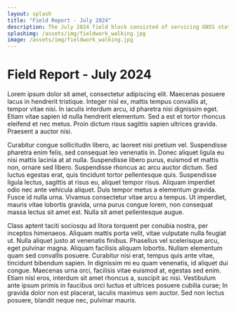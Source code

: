 ```yaml
---
layout: splash
title: "Field Report - July 2024"
description: The July 2024 field block consisted of servicing GNSS stations and passive seismic nodes, installing Cryoegg receivers and a first-attempt at an active seismic line.
splashimg: /assets/img/fieldwork_walking.jpg
image: /assets/img/fieldwork_walking.jpg
---
```


# Field Report - July 2024
  
Lorem ipsum dolor sit amet, consectetur adipiscing elit. Maecenas posuere lacus in hendrerit tristique. Integer nisl ex, mattis tempus convallis at, tempor vitae nisi. In iaculis interdum arcu, id pharetra nisi dignissim eget. Etiam vitae sapien id nulla hendrerit elementum. Sed a est et tortor rhoncus eleifend et nec metus. Proin dictum risus sagittis sapien ultrices gravida. Praesent a auctor nisi.

Curabitur congue sollicitudin libero, ac laoreet nisi pretium vel. Suspendisse pharetra enim felis, sed consequat leo venenatis in. Donec aliquet ligula eu nisi mattis lacinia at at nulla. Suspendisse libero purus, euismod et mattis non, ornare sed libero. Suspendisse rhoncus ac arcu auctor dictum. Sed luctus egestas erat, quis tincidunt tortor pellentesque quis. Suspendisse ligula lectus, sagittis at risus eu, aliquet tempor risus. Aliquam imperdiet odio nec ante vehicula aliquet. Duis tempor metus a elementum gravida. Fusce id nulla urna. Vivamus consectetur vitae arcu a tempus. Ut imperdiet, mauris vitae lobortis gravida, urna purus congue lorem, non consequat massa lectus sit amet est. Nulla sit amet pellentesque augue.

Class aptent taciti sociosqu ad litora torquent per conubia nostra, per inceptos himenaeos. Aliquam mattis porta velit, vitae vulputate nulla feugiat ut. Nulla aliquet justo at venenatis finibus. Phasellus vel scelerisque arcu, eget pulvinar magna. Aliquam facilisis aliquam lobortis. Nullam elementum quam sed convallis posuere. Curabitur nisi erat, tempus quis ante vitae, tincidunt bibendum sapien. In dignissim mi eu quam venenatis, id aliquet dui congue. Maecenas urna orci, facilisis vitae euismod at, egestas sed enim. Etiam nisl eros, interdum sit amet rhoncus a, suscipit ac nisi. Vestibulum ante ipsum primis in faucibus orci luctus et ultrices posuere cubilia curae; In gravida dolor non est placerat, iaculis maximus sem auctor. Sed non lectus posuere, blandit neque nec, pulvinar mauris.